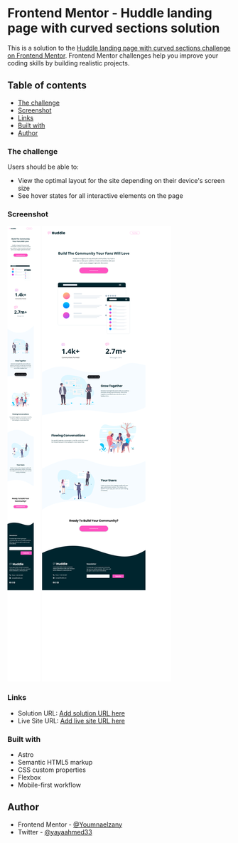 # Frontend Mentor - Huddle landing page with curved sections solution

This is a solution to the [Huddle landing page with curved sections challenge on Frontend Mentor](https://www.frontendmentor.io/challenges/huddle-landing-page-with-curved-sections-5ca5ecd01e82137ec91a50f2). Frontend Mentor challenges help you improve your coding skills by building realistic projects.

## Table of contents

- [The challenge](#the-challenge)
- [Screenshot](#screenshot)
- [Links](#links)
- [Built with](#built-with)
- [Author](#author)

### The challenge

Users should be able to:

- View the optimal layout for the site depending on their device's screen size
- See hover states for all interactive elements on the page

### Screenshot

![](./public/images/Screenshot%202024-06-11%20at%2003-27-44%20Huddle%20landing%20page%20with%20curved%20sections.png)
![](./public/images/Screenshot%202024-06-11%20at%2003-28-01%20Huddle%20landing%20page%20with%20curved%20sections.png)

### Links

- Solution URL: [Add solution URL here](https://github.com/Youmnaelzany/huddle-landing-page-with-curved-sections-master-11-6-24.git)
- Live Site URL: [Add live site URL here](https://huddlecurved11624.netlify.app/)

### Built with

- Astro
- Semantic HTML5 markup
- CSS custom properties
- Flexbox
- Mobile-first workflow

## Author

- Frontend Mentor - [@Youmnaelzany](https://www.frontendmentor.io/profile/Youmnaelzany)
- Twitter - [@yayaahmed33](https://twitter.com/yayaahmed33)
